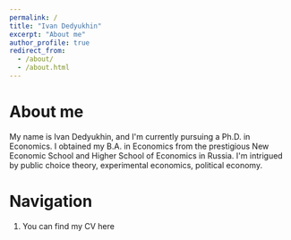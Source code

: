 ```yaml
---
permalink: /
title: "Ivan Dedyukhin"
excerpt: "About me"
author_profile: true
redirect_from: 
  - /about/
  - /about.html
---
```


About me
======
My name is Ivan Dedyukhin, and I'm currently pursuing a Ph.D. in Economics. I obtained my B.A. in Economics from the prestigious New Economic School and Higher School of Economics in Russia. I'm intrigued by public choice theory, experimental economics, political economy.

Navigation
======
1. You can find my CV here
